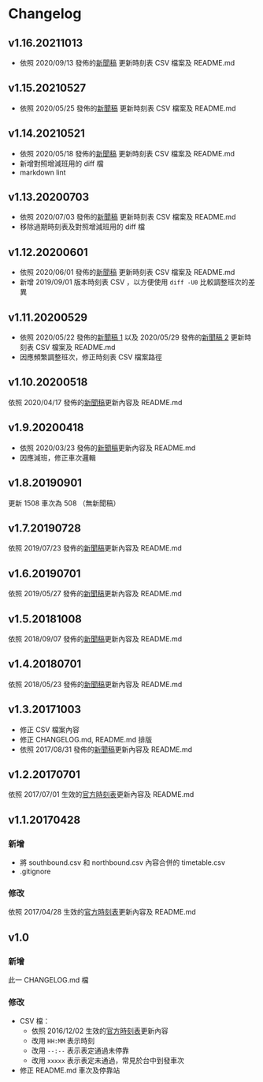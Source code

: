 # Changelog

## v1.16.20211013

* 依照 2020/09/13 發佈的[新聞稿](https://www.thsrc.com.tw/ArticleContent/464ab7d6-b5f3-4484-a178-46f48395c0e4) 更新時刻表 CSV 檔案及 README.md


## v1.15.20210527

* 依照 2020/05/25 發佈的[新聞稿](https://www.thsrc.com.tw/ArticleContent/8ff8baf6-5b74-4a46-889c-37a0be532d6e) 更新時刻表 CSV 檔案及 README.md

## v1.14.20210521

* 依照 2020/05/18 發佈的[新聞稿](https://www.thsrc.com.tw/ArticleContent/61b0d3ba-2bd3-4c2f-b879-f427ffc179bb) 更新時刻表 CSV 檔案及 README.md
* 新增對照增減班用的 diff 檔
* markdown lint

## v1.13.20200703

* 依照 2020/07/03 發佈的[新聞稿](https://www.thsrc.com.tw/ArticleContent/201e511c-e9d9-44a5-8f45-c5d349726fe7) 更新時刻表 CSV 檔案及 README.md
* 移除過期時刻表及對照增減班用的 diff 檔

## v1.12.20200601

* 依照 2020/06/01 發佈的[新聞稿](https://www.thsrc.com.tw/tw/News/Detail/f83fc041-267f-4ed3-b4ac-ecf3b93308cd/4) 更新時刻表 CSV 檔案及 README.md
* 新增 2019/09/01 版本時刻表 CSV ，以方便使用 `diff -U0` 比較調整班次的差異

## v1.11.20200529

* 依照 2020/05/22 發佈的[新聞稿 1](https://www.thsrc.com.tw/tw/News/Detail/eba50b82-103e-4d4b-ad0f-94b36e8279a4/2) 以及 2020/05/29 發佈的[新聞稿 2](http://www.thsrc.com.tw/tw/News/Detail/c1f69455-7846-48ed-bc6e-8aee556e8c3a/2) 更新時刻表 CSV 檔案及 README.md
* 因應頻繁調整班次，修正時刻表 CSV 檔案路徑

## v1.10.20200518

依照 2020/04/17 發佈的[新聞稿](https://www.thsrc.com.tw/tw/News/Detail/502bb127-4b47-45ef-8059-f80c2ce1f72f/2)更新內容及 README.md

## v1.9.20200418

* 依照 2020/03/23 發佈的[新聞稿](https://www.thsrc.com.tw/tw/News/Detail/b6d8f546-984e-42af-99d0-3ace38a9555d/15)更新內容及 README.md
* 因應減班，修正車次邏輯

## v1.8.20190901

更新 1508 車次為 508 （無新聞稿）

## v1.7.20190728

依照 2019/07/23 發佈的[新聞稿](https://www.thsrc.com.tw/tw/News/Detail/7026b831-d491-46cd-b38f-3b3dc65abca3/4)更新內容及 README.md

## v1.6.20190701

依照 2019/05/27 發佈的[新聞稿](http://www.thsrc.com.tw/tw/News/Detail/8bec2026-a098-40a6-a16b-c06515c68f04/7)更新內容及 README.md

## v1.5.20181008

依照 2018/09/07 發佈的[新聞稿](http://www.thsrc.com.tw/tw/News/Detail/c4412e0b-668e-4d5e-9591-ede53c23ef6c/3)更新內容及 README.md

## v1.4.20180701

依照 2018/05/23 發佈的[新聞稿](http://www.thsrc.com.tw/tw/News/Detail/a7f8e8a1-c219-425c-bc5d-a3a112f0814c/4)更新內容及 README.md

## v1.3.20171003

* 修正 CSV 檔案內容
* 修正 CHANGELOG.md, README.md 排版
* 依照 2017/08/31 發佈的[新聞稿](http://www.thsrc.com.tw/tw/News/Detail/b9312bcd-1e27-4266-b5c1-acb4b9bc2a81/2)更新內容及 README.md

## v1.2.20170701

依照 2017/07/01 生效的[官方時刻表](http://www.thsrc.com.tw/UploadFiles/TicketFile/aaaed025-1f36-4a54-afa5-31b642847142.pdf)更新內容及 README.md

## v1.1.20170428

### 新增

* 將 southbound.csv 和 northbound.csv 內容合併的 timetable.csv
* .gitignore

### 修改

依照 2017/04/28 生效的[官方時刻表](http://www.thsrc.com.tw/UploadFiles/TicketFile/1dd47e19-7ff5-485d-9b99-d9eea5ea77a8.pdf)更新內容及 README.md

## v1.0

### 新增

此一 CHANGELOG.md 檔

### 修改

* CSV 檔：
  * 依照 2016/12/02 生效的[官方時刻表](http://www.thsrc.com.tw/UploadFiles/TicketFile/a61ad3a0-7961-4b42-89c2-835cab008c90.pdf)更新內容
  * 改用 `HH:MM` 表示時刻
  * 改用 `--:--` 表示表定通過未停靠
  * 改用 `xxxxx` 表示表定未通過，常見於台中到發車次
* 修正 README.md 車次及停靠站
